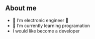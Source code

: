 ## About me



- 🔭 I’m electronic engineer 🦾
- 🌱 I’m currently learning programation
- I would like become a developer 

